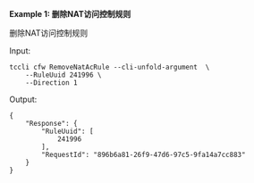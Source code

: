 **Example 1: 删除NAT访问控制规则**

删除NAT访问控制规则

Input: 

```
tccli cfw RemoveNatAcRule --cli-unfold-argument  \
    --RuleUuid 241996 \
    --Direction 1
```

Output: 
```
{
    "Response": {
        "RuleUuid": [
            241996
        ],
        "RequestId": "896b6a81-26f9-47d6-97c5-9fa14a7cc883"
    }
}
```

